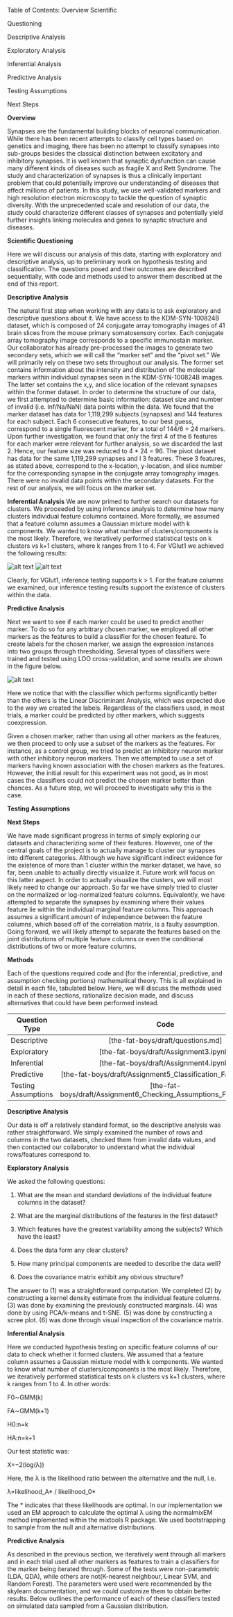 Table of Contents: 
Overview Scientific 


Questioning 


Descriptive Analysis 


Exploratory Analysis 


Inferential Analysis 


Predictive Analysis 


Testing Assumptions 


Next Steps 


**Overview**


Synapses are the fundamental building blocks of neuronal communication. While there has been recent attempts to classify cell types based on genetics and imaging, there has been no attempt to classify synapses into sub-groups besides the classical distinction between excitatory and inhibitory synapses. It is well known that synaptic dysfunction can cause many different kinds of diseases such as fragile X and Rett Syndrome. The study and characterization of synapses is thus a clinically important problem that could potentially improve our understanding of diseases that affect millions of patients. In this study, we use well-validated markers and high resolution electron microscopy to tackle the question of synaptic diversity. With the unprecedented scale and resolution of our data, the study could characterize different classes of synapses and potentially yield further insights linking molecules and genes to synaptic structure and diseases.

**Scientific Questioning**


Here we will discuss our analysis of this data, starting with exploratory and descriptive analysis, up to preliminary work on hypothesis testing and classification. The questions posed and their outcomes are described sequentially, with code and methods used to answer them described at the end of this report.


**Descriptive Analysis**


The natural first step when working with any data is to ask exploratory and descriptive questions about it. We have access to the KDM-SYN-100824B dataset, which is composed of 24 conjugate array tomography images of 41 brain slices from the mouse primary somatosensory cortex. Each conjugate array tomography image corresponds to a specific immunostain marker. Our collaborator has already pre-processed the images to generate two secondary sets, which we will call the “marker set” and the “pivot set.” We will primarily rely on these two sets throughout our analysis. The former set contains information about the intensity and distribution of the molecular markers within individual synapses seen in the KDM-SYN-100824B images. The latter set contains the x,y, and slice location of the relevant synapses within the former dataset. In order to determine the structure of our data, we first attempted to determine basic information: dataset size and number of invalid (i.e. Inf/Na/NaN) data points within the data. We found that the marker dataset has data for 1,119,299 subjects (synapses) and 144 features for each subject. Each 6 consecutive features, to our best guess, correspond to a single fluorescent marker, for a total of 144/6 = 24 markers. Upon further investigation, we found that only the first 4 of the 6 features for each marker were relevant for further analysis, so we discarded the last 2. Hence, our feature size was reduced to 4 * 24 = 96. The pivot dataset has data for the same 1,119,299 synapses and l 3 features. These 3 features, as stated above, correspond to the x-location, y-location, and slice number for the corresponding synapse in the conjugate array tomography images. There were no invalid data points within the secondary datasets. For the rest of our analysis, we will focus on the marker set.


**Inferential Analysis**
We are now primed to further search our datasets for clusters. We proceeded by using inference analysis to determine how many clusters individual feature columns contained. More formally, we assumed that a feature column assumes a Gaussian mixture model with k components. We wanted to know what number of clusters/components is the most likely. Therefore, we iteratively performed statistical tests on k clusters vs k+1 clusters, where k ranges from 1 to 4. For VGlut1 we achieved the following results:

![alt text](https://github.com/Upward-Spiral-Science/the-fat-boys/blob/master/figs/Plot1.png "Plot1")
![alt text](https://github.com/Upward-Spiral-Science/the-fat-boys/blob/master/figs/Plot2.png "Plot2")

Clearly, for VGlut1, inference testing supports k > 1. For the feature columns we examined, our inference testing results support the existence of clusters within the data.


**Predictive Analysis**

Next we want to see if each marker could be used to predict another marker. To do so for any arbitrary chosen marker, we employed all other markers as the features to build a classifier for the chosen feature. To create labels for the chosen marker, we assign the expression instances into two groups through thresholding. Several types of classifiers were trained and tested using LOO cross-validation, and some results are shown in the figure below. 

![alt text](https://github.com/Upward-Spiral-Science/the-fat-boys/blob/master/figs/Plot3.png "Plot3")

Here we notice that with the classifier which performs significantly better than the others is the Linear Discriminant Analysis, which was expected due to the way we created the labels. Regardless of the classifiers used, in most trials, a marker could be predicted by other markers, which suggests coexpression.


Given a chosen marker, rather than using all other markers as the features, we then proceed to only use a subset of the markers as the features. For instance, as a control group, we tried to predict an inhibitory neuron marker with other inhibitory neuron markers. Then we attempted to use a set of markers having known association with the chosen markers as the features. However, the initial result for this experiment was not good, as in most cases the classifiers could not predict the chosen marker better than chances. As a future step, we will proceed to investigate why this is the case. 

**Testing Assumptions**


**Next Steps**


We have made significant progress in terms of simply exploring our datasets and characterizing some of their features. However, one of the central goals of the project is to actually manage to cluster our synapses into different categories. Although we have significant indirect evidence for the existence of more than 1 cluster within the marker dataset, we have, so far, been unable to actually directly visualize it. Future work will focus on this latter aspect. 
In order to actually visualize the clusters, we will most likely need to change our approach. So far we have simply tried to cluster on the normalized or log-normalized feature columns. Equivalently, we have attempted to separate the synapses by examining where their values feature lie within the individual marginal feature columns. This approach assumes a significant amount of independence between the feature columns, which based off of the correlation matrix, is a faulty assumption. Going forward, we will likely attempt to separate the features based on the joint distributions of multiple feature columns or even the conditional distributions of two or more feature columns.

**Methods**


Each of the questions required code and (for the inferential, predictive, and assumption checking portions) mathematical theory. This is all explained in detail in each file, tabulated below. Here, we will discuss the methods used in each of these sections, rationalize decision made, and discuss alternatives that could have been performed instead.



| Question Type       | Code           |
| ------------- |:-------------:| 
| Descriptive     | [the-fat-boys/draft/questions.md] |
| Exploratory    | [the-fat-boys/draft/Assignment3.ipynb]     | 
| Inferential | [the-fat-boys/draft/Assignment4.ipynb]     | 
| Predictive    | [the-fat-boys/draft/Assignment5_Classification_FatBoys.ipynb] |
| Testing Assumptions    | [the-fat-boys/draft/Assignment6_Checking_Assumptions_Fatboys.ipynb]      | 


**Descriptive Analysis**


Our data is off a relatively standard format, so the descriptive analysis was rather straightforward. We simply examined the number of rows and columns in the two datasets, checked them from invalid data values, and then contacted our collaborator to understand what the individual rows/features correspond to.


**Exploratory Analysis**


We asked the following questions: 


1) What are the mean and standard deviations of the individual feature columns in the dataset? 


2) What are the marginal distributions of the features in the first dataset? 


3) Which features have the greatest variability among the subjects? Which have the least?


4) Does the data form any clear clusters?


5) How many principal components are needed to describe the data well?


6) Does the covariance matrix exhibit any obvious structure?


The answer to (1) was a straightforward computation. We completed (2) by constructing a kernel density estimate from the individual feature columns. (3) was done by examining the previously constructed marginals. (4) was done by using PCA/k-means and t-SNE. (5) was done by constructing a scree plot. (6) was done through visual inspection of the covariance matrix.


**Inferential Analysis**


Here we conducted hypothesis testing on specific feature columns of our data to check whether it formed clusters. We assumed that a feature column assumes a Gaussian mixture model with k components. We wanted to know what number of clusters/components is the most likely. Therefore, we iteratively performed statistical tests on k clusters vs k+1 clusters, where k ranges from 1 to 4. In other words:


F0∼GMM(k)


FA∼GMM(k+1)


H0:n=k


HA:n=k+1


Our test statistic was: 


X=−2(log(λ))


Here, the λ is the likelihood ratio between the alternative and the null, i.e.


λ=likelihood_A* / likelihood_0*


The * indicates that these likelihoods are optimal. In our implementation we used an EM approach to calculate the optimal λ using the normalmixEM method implemented within the mixtools R package. We used bootstrapping to sample from the null and alternative distributions.


**Predictive Analysis**


As described in the previous section, we iteratively went through all markers and in each trial used all other markers as features to train a classifiers for the marker being iterated through. Some of the tests were non-parametric (LDA, QDA), while others are not(K-nearest neighbour, Linear SVM, and Random Forest). The parameters were used were recommended by the skylearn documentation, and we could customize them to obtain better results.
Below outlines the performance of each of these classifiers tested on simulated data sampled from a Gaussian distribution.


